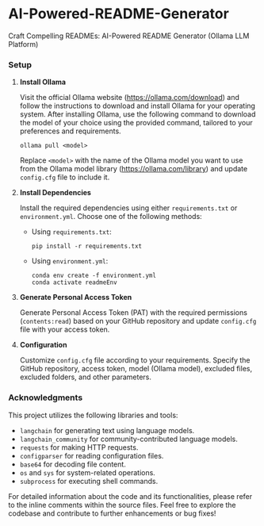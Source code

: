 # AI-Powered-README-Generator
 Craft Compelling READMEs: AI-Powered README Generator (Ollama LLM Platform)


### Setup

1. **Install Ollama**
 
    Visit the official Ollama website (https://ollama.com/download) and follow the instructions to download and install Ollama for your operating system. After installing Ollama, use the following command to download the model of your choice using the provided command, tailored to your preferences and requirements.

     ```
     ollama pull <model>
     ```

     Replace `<model>` with the name of the Ollama model you want to use from the Ollama model library (https://ollama.com/library) and update `config.cfg` file to include it.
   
3. **Install Dependencies**

   Install the required dependencies using either `requirements.txt` or `environment.yml`. Choose one of the following methods:

   - Using `requirements.txt`:
     ```
     pip install -r requirements.txt
     ```

   - Using `environment.yml`:
     ```
     conda env create -f environment.yml
     conda activate readmeEnv
     ```
     
4. **Generate Personal Access Token**

    Generate Personal Access Token (PAT) with the required permissions (`contents:read`) based on your GitHub repository and update `config.cfg` file with your access token.

5. **Configuration**

    Customize `config.cfg` file according to your requirements. Specify the GitHub repository, access token, model (Ollama model), excluded files, excluded folders, and other parameters.

### Acknowledgments

This project utilizes the following libraries and tools:

- `langchain` for generating text using language models.
- `langchain_community` for community-contributed language models.
- `requests` for making HTTP requests.
- `configparser` for reading configuration files.
- `base64` for decoding file content.
- `os` and `sys` for system-related operations.
- `subprocess` for executing shell commands.

For detailed information about the code and its functionalities, please refer to the inline comments within the source files. Feel free to explore the codebase and contribute to further enhancements or bug fixes!
